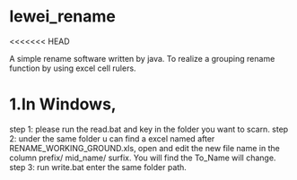 lewei_rename
============
<<<<<<< HEAD

A simple rename software written by java.
To realize a grouping rename function by using excel cell rulers.


1.In Windows, 
=======
>>
  step 1: please run the read.bat and key in the folder you want to scarn.
  step 2: under the same folder u can find a excel named after RENAME_WORKING_GROUND.xls, open and edit the new file name in the column prefix/ mid_name/ surfix. You will find the To_Name will change.
  step 3: run write.bat enter the same folder path.
